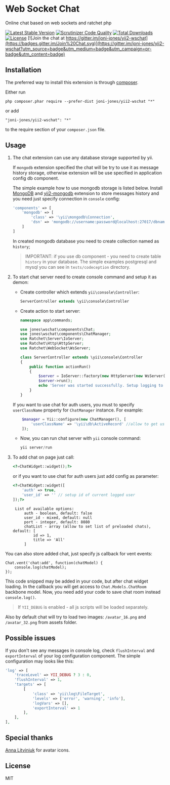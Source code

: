 Web Socket Chat
===============

Online chat based on web sockets and ratchet php

[![Latest Stable Version](https://poser.pugx.org/joni-jones/yii2-wschat/v/stable)](https://packagist.org/packages/joni-jones/yii2-wschat)
[![Scrutinizer Code Quality](https://scrutinizer-ci.com/g/joni-jones/yii2-wschat/badges/quality-score.png?b=master)](https://scrutinizer-ci.com/g/joni-jones/yii2-wschat/?branch=master)
[![Total Downloads](https://poser.pugx.org/joni-jones/yii2-wschat/downloads)](https://packagist.org/packages/joni-jones/yii2-wschat)
[![License](https://poser.pugx.org/joni-jones/yii2-wschat/license)](https://packagist.org/packages/joni-jones/yii2-wschat)
[![Join the chat at https://gitter.im/joni-jones/yii2-wschat](https://badges.gitter.im/Join%20Chat.svg)](https://gitter.im/joni-jones/yii2-wschat?utm_source=badge&utm_medium=badge&utm_campaign=pr-badge&utm_content=badge)

Installation
------------

The preferred way to install this extension is through [composer](http://getcomposer.org/download/).

Either run

```
php composer.phar require --prefer-dist joni-jones/yii2-wschat "*"
```

or add

```
"joni-jones/yii2-wschat": "*"
```

to the require section of your `composer.json` file.

Usage
------------

1. The chat extension can use any database storage supported by yii.
	
	If `mongodb` extension specified the chat will be try to use it as message history storage, otherwise extension
will be use specified in application config db component.
	
	The simple example how to use mongodb storage is listed below.
Install [MongoDB](http://docs.mongodb.org/) and [yii2-mongodb](http://www.yiiframework.com/doc-2.0/ext-mongodb-index.html)
extension to store messages history and you need just specify connection in `console` config:

    ```php
    'components' => [
        'mongodb' => [
            'class' => '\yii\mongodb\Connection',
            'dsn' => 'mongodb://username:password@localhost:27017/dbname'
        ]
    ]
    ```
    In created mongodb database you need to create collection named as `history`;

	> IMPORTANT: if you use db component - you need to create table `history` in your database.
The simple examples postgresql and mysql you can see in `tests/codeception` directory.

2. To start chat server need to create console command and setup it as demon:
    - Create controller which extends `yii\console\Controller`:
        
        ```php
        ServerController extends \yii\console\Controller
        ```
        
    - Create action to start server:
    
        ```php
        namespace app\commands;

        use jones\wschat\components\Chat;
        use jones\wschat\components\ChatManager;
        use Ratchet\Server\IoServer;
        use Ratchet\Http\HttpServer;
        use Ratchet\WebSocket\WsServer;
        
        class ServerController extends \yii\console\Controller
        {
            public function actionRun()
            {
                $server = IoServer::factory(new HttpServer(new WsServer(new Chat(new ChatManager()))), 8080);
                $server->run();
                echo 'Server was started successfully. Setup logging to get more details.'.PHP_EOL;
            }
        }
        ```
        
    If you want to use chat for auth users, you must to specify `userClassName` property for `ChatManager` instance.
    For example:
    
    ```php
        $manager = Yii::configure(new ChatManager(), [
            'userClassName' => '\yii\db\ActiveRecord' //allow to get users from MySQL or PostgreSQL
        ]);
    ```
        
    - Now, you can run chat server with `yii` console command:
    
        ```php
        yii server/run
        ```
        
3. To add chat on page just call:

    ```php
    <?=ChatWidget::widget();?>
    ```
    
    or if you want to use chat for auth users just add config as parameter:
        
    ```php  
    <?=ChatWidget::widget([
        'auth' => true,
        'user_id' => '' // setup id of current logged user
    ]);?>
    ```
    
        List of available options:
            auth - boolean, default: false
            user_id - mixed, default: null
            port - integer, default: 8080
            chatList - array (allow to set list of preloaded chats), default: [
                id => 1,
                title => 'All'
            ]

You can also store added chat, just specify js callback for vent events:

    Chat.vent('chat:add', function(chatModel) {
        console.log(chatModel);
    });
    
This code snipped may be added in your code, but after chat widget loading. In the callback you will get access to ``Chat.Models.ChatRoom`` backbone model. Now, you need add your code to save chat room instead `console.log()`.

> If `YII_DEBUG` is enabled - all js scripts will be loaded separately.

Also by default chat will try to load two images:
`/avatar_16.png` and `/avatar_32.png` from assets folder.

Possible issues
----

If you don't see any messages in console log, check `flushInterval` and `exportInterval` of your log configuration component. The simple configuration may looks like this:
```php
'log' => [
    'traceLevel' => YII_DEBUG ? 3 : 0,
    'flushInterval' => 1,
    'targets' => [
        [
            'class' => 'yii\log\FileTarget',
            'levels' => ['error', 'warning', 'info'],
            'logVars' => [],
            'exportInterval' => 1
        ],
    ],
],
```

Special thanks
----

[Anna Litviniuk](http://annalit.com/) for avatar icons.

License
----

MIT
